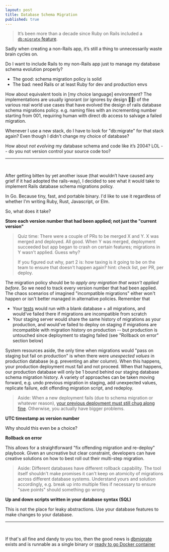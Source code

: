 ```yaml
---
layout: post
title: Database Schema Migration
published: true
---
```

> It’s been more than a decade since Ruby on Rails included a [`db:migrate` feature](https://guides.rubyonrails.org/active_record_migrations.html).

Sadly when creating a non-Rails app, it’s still a thing to unnecessarily waste brain cycles on.

Do I want to include Rails to my non-Rails app just to manage my database schema evolution properly?

- The good: schema migration policy is solid
- The bad: need Rails or at least Ruby for dev and production envs

How about equivalent tools in [my choice language] environment? The implementations are usually ignorant (or ignores by design 🤷‍♂️) of the various real world use cases that have evolved the design of rails database schema migrations policy. e.g. naming files with an incrementing number starting from 001, requiring human with direct db access to salvage a failed migration.

Whenever I use a new stack, do I have to look for "db:migrate" for that stack again? Even though I didn't change my choice of database?

How about _not evolving_ my database schema and code like it’s 2004? LOL -- do you not version control your source code too?

<hr><br/>

After getting bitten by yet another issue (that wouldn’t have caused any grief if it had adopted the rails-way), I decided to see what it would take to implement Rails database schema migrations policy.

In Go. Because tiny, fast, and portable binary. I'd like to use it regardless of whether I'm writing Ruby, Rust, Javascript, or Elm.

So, what does it take?

**Store each version number that had been applied; not just the "current version"**

> Quiz time: There were a couple of PRs to be merged X and Y. X was merged and deployed. All good. When Y was merged, deployment succeeded but app began to crash on certain features; migrations in Y wasn't applied. Guess why?
>
> If you figured out why, part 2 is: how taxing is it going to be on the team to ensure that doesn't happen again? hint: check list, per PR, per deploy.

The migration policy should be to _apply any migration that wasn't applied before_. So we need to track every version number that had been applied. The chaos scenarios of imagined "incompatible migrations" either won't happen or isn't better managed in alternative policies. Remember that

- Your [tests](https://www.youtube.com/watch?v=a6oP24CSdUg) would run with a blank database + all migrations, and would've failed there if migrations are incompatible from scratch
- Your staging server would share the same history of migrations as your production, and would've failed to deploy on staging if migrations are incompatible with migration history on production -- but production is untouched since deployment to staging failed (see "Rollback on error" section below)

System resources aside, the only time when migrations would "pass on staging but fail on production" is when there were _unexpected values_ in production database (e.g. preventing an alter column). When this happens, your production deployment must fail and not proceed. When that happens, our production database will only be 1 bound behind our staging database schema migration history. A variety of approaches can be taken moving forward, e.g. undo previous migration in staging, add unexpected values, replicate failure, edit offending migration script, and redeploy.

> Aside: When a new deployment fails (due to schema migration or whatever reason), [your previous deployment must still chug along fine](https://martinfowler.com/bliki/BlueGreenDeployment.html). Otherwise, you actually have bigger problems.

**UTC timestamp as version number**

Why should this even be a choice?

**Rollback on error**

This allows for a straightforward "fix offending migration and re-deploy" playbook. Given an uncreative but clear constraint, developers can have creative solutions on how to best roll out their multi-step migration.

> Aside: Different databases have different rollback capability. The tool itself shouldn't make promises it can't keep on atomicity of migrations across different database systems. Understand yours and solution accordingly, e.g. break up into multiple files if necessary to ensure "save points" should something go wrong

**Up and down scripts written in your database syntax (SQL)**

This is not the place for leaky abstractions. Use your database features to make changes to your database.

<hr><br/>

If that's all fine and dandy to you too, then the good news is [dbmigrate](https://github.com/choonkeat/dbmigrate) exists and is runnable as a single binary or [ready to go Docker container](https://hub.docker.com/r/choonkeat/dbmigrate)

